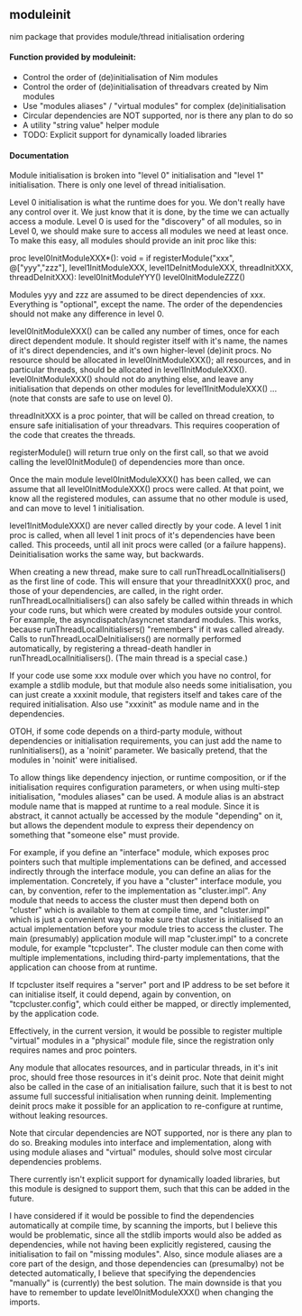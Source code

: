 ## moduleinit
nim package that provides module/thread initialisation ordering

#### Function provided by moduleinit:
- Control the order of (de)initialisation of Nim modules
- Control the order of (de)initialisation of threadvars created by Nim modules
- Use "modules aliases" / "virtual modules" for complex (de)initialisation
- Circular dependencies are NOT supported, nor is there any plan to do so
- A utility "string value" helper module
- TODO: Explicit support for dynamically loaded libraries


#### Documentation

Module initialisation is broken into "level 0" initialisation and "level 1"
initialisation. There is only one level of thread initialisation.

Level 0 initialisation is what the runtime does for you. We don't really
have any control over it. We just know that it is done, by the time we can
actually access a module. Level 0 is used for the "discovery" of all modules,
so in Level 0, we should make sure to access all modules we need at least
once. To make this easy, all modules should provide an init proc like this:

proc level0InitModuleXXX*(): void =
  if registerModule("xxx", @["yyy","zzz"], level1InitModuleXXX,
      level1DeInitModuleXXX, threadInitXXX, threadDeInitXXX):
    level0InitModuleYYY()
    level0InitModuleZZZ()

Modules yyy and zzz are assumed to be direct dependencies of xxx.
Everything is "optional", except the name. The order of the dependencies
should not make any difference in level 0.

level0InitModuleXXX() can be called any number of times, once for each direct
dependent module. It should register itself with it's name, the names of it's
direct dependencies, and it's own higher-level (de)init procs. No resource
should be allocated in level0InitModuleXXX(); all resources, and in
particular threads, should be allocated in level1InitModuleXXX().
level0InitModuleXXX() should not do anything else, and leave any
initialisation that depends on other modules for level1InitModuleXXX() ...
(note that consts are safe to use on level 0).

threadInitXXX is a proc pointer, that will be called on thread creation, to
ensure safe initialisation of your threadvars. This requires cooperation of
the code that creates the threads.

registerModule() will return true only on the first call, so that we avoid
calling the level0InitModule() of dependencies more than once.

Once the main module level0InitModuleXXX() has been called, we can assume
that all level0InitModuleXXX() procs were called. At that point, we know all
the registered modules, can assume that no other module is used, and can move
to level 1 initialisation.

level1InitModuleXXX() are never called directly by your code. A level 1 init
proc is called, when all level 1 init procs of it's dependencies have been
called. This proceeds, until all init procs were called (or a failure
happens). Deinitialisation works the same way, but backwards.

When creating a new thread, make sure to call runThreadLocalInitialisers()
as the first line of code. This will ensure that your threadInitXXX() proc,
and those of your dependencies, are called, in the right order.
runThreadLocalInitialisers() can also safely be called within threads in
which your code runs, but which were created by modules outside your control.
For example, the asyncdispatch/asyncnet standard modules. This works, because
runThreadLocalInitialisers() "remembers" if it was called already. Calls to
runThreadLocalDeInitialisers() are normally performed automatically, by
registering a thread-death handler in runThreadLocalInitialisers().
(The main thread is a special case.)

If your code use some xxx module over which you have no control, for example
a stdlib module, but that module also needs some initialisation, you can just
create a xxxinit module, that registers itself and takes care of the required
initialisation. Also use "xxxinit" as module name and in the dependencies.

OTOH, if some code depends on a third-party module, without dependencies or
initialisation requirements, you can just add the name to runInitialisers(),
as a 'noinit' parameter. We basically pretend, that the modules in 'noinit'
were initialised.

To allow things like dependency injection, or runtime composition, or if the
initialisation requires configuration parameters, or when using multi-step
initialisation, "modules aliases" can be used. A module alias is an abstract
module name that is mapped at runtime to a real module. Since it is abstract,
it cannot actually be accessed by the module "depending" on it, but allows
the dependent module to express their dependency on something that "someone
else" must provide.

For example, if you define an "interface" module, which exposes proc pointers
such that multiple implementations can be defined, and accessed indirectly
through the interface module, you can define an alias for the implementation.
Concretely, if you have a "cluster" interface module, you can, by convention,
refer to the implementation as "cluster.impl". Any module that needs to
access the cluster must then depend both on "cluster" which is available to
them at compile time, and "cluster.impl" which is just a convenient way to
make sure that cluster is initialised to an actual implementation before your
module tries to access the cluster. The main (presumably) application module
will map "cluster.impl" to a concrete module, for example "tcpcluster". The
cluster module can then come with multiple implementations, including
third-party implementations, that the application can choose from at runtime.

If tcpcluster itself requires a "server" port and IP address to be set
before it can initialise itself, it could depend, again by convention, on
"tcpcluster.config", which could either be mapped, or directly implemented,
by the application code.

Effectively, in the current version, it would be possible to register
multiple "virtual" modules in a "physical" module file, since the
registration only requires names and proc pointers.

Any module that allocates resources, and in particular threads, in it's init
proc, should free those resources in it's deinit proc. Note that deinit might
also be called in the case of an initialisation failure, such that it is best
to not assume full successful initialisation when running deinit.
Implementing deinit procs make it possible for an application to re-configure
at runtime, without leaking resources.

Note that circular dependencies are NOT supported, nor is there any plan to
do so. Breaking modules into interface and implementation, along with using
module aliases and "virtual" modules, should solve most circular dependencies
problems.

There currently isn't explicit support for dynamically loaded libraries, but
this module is designed to support them, such that this can be added in the
future.

I have considered if it would be possible to find the dependencies
automatically at compile time, by scanning the imports, but I believe this
would be problematic, since all the stdlib imports would also be added as
dependencies, while not having been explicitly registered, causing the
initialisation to fail on "missing modules". Also, since module aliases are
a core part of the design, and those dependencies can (presumalby) not be
detected automatically, I believe that specifying the dependencies "manually"
is (currently) the best solution. The main downside is that you have to
remember to update level0InitModuleXXX() when changing the imports.
